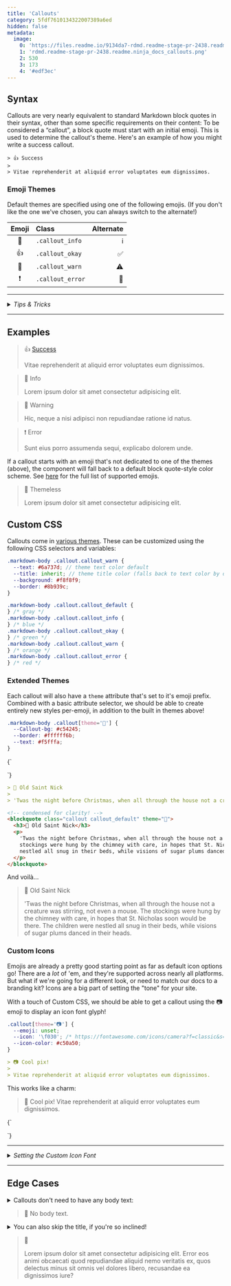 ```yaml
---
title: 'Callouts'
category: 5fdf7610134322007389a6ed
hidden: false
metadata:
  image:
    0: 'https://files.readme.io/9134da7-rdmd.readme-stage-pr-2438.readme.ninja_docs_callouts.png'
    1: 'rdmd.readme-stage-pr-2438.readme.ninja_docs_callouts.png'
    2: 530
    3: 173
    4: '#edf3ec'
---
```


## Syntax

Callouts are very nearly equivalent to standard Markdown block quotes in their syntax, other than some specific requirements on their content: To be considered a “callout”, a block quote must start with an initial emoji. This is used to determine the callout's theme. Here's an example of how you might write a success callout.

```
> 👍 Success
>
> Vitae reprehenderit at aliquid error voluptates eum dignissimos.
```

### Emoji Themes

Default themes are specified using one of the following emojis. (If you don't like the one we've chosen, you can always switch to the alternate!)

| Emoji | Class            | Alternate |
| :---: | :--------------- | --------: |
|  📘   | `.callout_info`  |        ℹ️ |
|  👍   | `.callout_okay`  |        ✅ |
|  🚧   | `.callout_warn`  |        ⚠️ |
|  ❗️   | `.callout_error` |        🛑 |

<hr />
<details>
  <summary><em>Tips & Tricks </em></summary><br />

If you have a block quote that starts with an initial emoji which _should not_ be rendered as a ReadMe callout, just bold the emoji. It's a bit of a hack for sure, but it's easy enough, and hey: it works! So this:

```
> **👋** Lorem ipsum dolor sit amet consectetur adipisicing elit.
```

Renders to a plain ol' block quote:

> **👋** Lorem ipsum dolor sit amet consectetur adipisicing elit.

</details><hr />

## Examples

> 👍 [Success](#edge-cases)
>
> Vitae reprehenderit at aliquid error voluptates eum dignissimos.

> 📘 Info
>
> Lorem ipsum dolor sit amet consectetur adipisicing elit.

> 🚧 Warning
>
> Hic, neque a nisi adipisci non repudiandae ratione id natus.

> ❗️ Error
>
> Sunt eius porro assumenda sequi, explicabo dolorem unde.

If a callout starts with an emoji that's not dedicated to one of the themes (above), the component will fall back to a default block quote-style color scheme. See [here](https://unicode.org/Public/emoji/14.0/emoji-test.txt) for the full list of supported emojis.

> 🥇 Themeless
>
> Lorem ipsum dolor sit amet consectetur adipisicing elit.

## Custom CSS

Callouts come in [various themes](#section--examples-). These can be customized using the following CSS selectors and variables:

```scss CSS Variables
.markdown-body .callout.callout_warn {
  --text: #6a737d; // theme text color default
  --title: inherit; // theme title color (falls back to text color by default)
  --background: #f8f8f9;
  --border: #8b939c;
}
```

```scss Theme Selectors
.markdown-body .callout.callout_default {
} /* gray */
.markdown-body .callout.callout_info {
} /* blue */
.markdown-body .callout.callout_okay {
} /* green */
.markdown-body .callout.callout_warn {
} /* orange */
.markdown-body .callout.callout_error {
} /* red */
```

### Extended Themes

Each callout will also have a `theme` attribute that's set to it's emoji prefix. Combined with a basic attribute selector, we should be able to create entirely new styles per-emoji, in addition to the built in themes above!

```css Custom CSS
.markdown-body .callout[theme='🎅'] {
  --Callout-bg: #c54245;
  --border: #ffffff6b;
  --text: #f5fffa;
}
```

<HTMLBlock>{`

<style>
.markdown-body .callout[theme=\"🎅\"] {
  --background: #c54245 !important;
  --border: #ffffff6b;
  --text: #f5fffa;
}
</style>`}
</HTMLBlock>

```markdown Markdown Syntax
> 🎅 Old Saint Nick
>
> 'Twas the night before Christmas, when all through the house not a creature was stirring, not even a mouse. The stockings were hung by the chimney with care, in hopes that St. Nicholas soon would be there. The children were nestled all snug in their beds, while visions of sugar plums danced in their heads.
```

```html Generated HTML
<!-- condensed for clarity! -->
<blockquote class="callout callout_default" theme="🎅">
  <h3>🎅 Old Saint Nick</h3>
  <p>
    'Twas the night before Christmas, when all through the house not a creature was stirring, not even a mouse. The
    stockings were hung by the chimney with care, in hopes that St. Nicholas soon would be there. The children were
    nestled all snug in their beds, while visions of sugar plums danced in their heads.
  </p>
</blockquote>
```

And voilà...

> 🎅 Old Saint Nick
>
> 'Twas the night before Christmas, when all through the house not a creature was stirring, not even a mouse. The stockings were hung by the chimney with care, in hopes that St. Nicholas soon would be there. The children were nestled all snug in their beds, while visions of sugar plums danced in their heads.

### Custom Icons

Emojis are already a pretty good starting point as far as default icon options go! There are a _lot_ of 'em, and they're supported across nearly all platforms. But what if we're going for a different look, or need to match our docs to a branding kit? Icons are a big part of setting the "tone" for your site.

With a touch of Custom CSS, we should be able to get a callout using the 📷 emoji to display an icon font glyph!

```css Custom CSS
.callout[theme='📷'] {
  --emoji: unset;
  --icon: '\f030'; /* https://fontawesome.com/icons/camera?f=classic&s=solid */
  --icon-color: #c50a50;
}
```

```Markdown Syntax
> 📷 Cool pix!
>
> Vitae reprehenderit at aliquid error voluptates eum dignissimos.
```

This works like a charm:

<div id="my-theme">

> 📸 Cool pix!
> Vitae reprehenderit at aliquid error voluptates eum dignissimos.

<HTMLBlock>{`

<style>
#my-theme .callout[theme=📸] {
  --emoji: unset;
  --icon: \"\";
}
#my-theme .callout[theme=📷],
#my-theme .callout[theme=📸] {
  --icon-color: #c50a50;
  --border: var(--icon-color);
  --title: var(--icon-color);
}
summary {
  outline: none;
  user-select: none;
}
</style>`}
</HTMLBlock>

</div>

<hr />
<details>
  <summary><em>Setting the Custom Icon Font</em></summary><br />

The custom icon font defaults to `Font Awesome 6 Pro`.

```css
.callout[theme='📷'] {
  --icon-font: 'Font Awesome 6 Pro';
}
```

</details>
<hr />

## Edge Cases

<details>
  <summary>Callouts don't need to have any body text:</summary><br />

```
> 🥇  No body text.
```

</details>

> 🥇 No body text.

<details>
  <summary>You can also skip the title, if you're so inclined!</summary><br />

```
> 🥈
>
> Lorem ipsum dolor sit amet consectetur adipisicing elit. Error eos animi obcaecati quod repudiandae aliquid nemo veritatis ex, quos delectus minus sit omnis vel dolores libero, recusandae ea dignissimos iure?
```

</details>

> 🥈
>
> Lorem ipsum dolor sit amet consectetur adipisicing elit. Error eos animi obcaecati quod repudiandae aliquid nemo veritatis ex, quos delectus minus sit omnis vel dolores libero, recusandae ea dignissimos iure?
